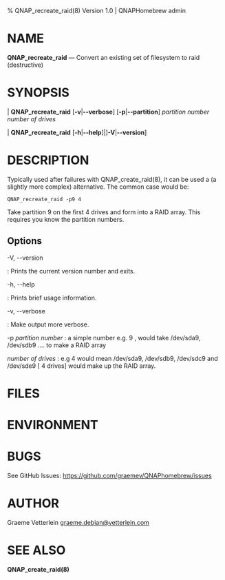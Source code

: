 % QNAP\_recreate\_raid(8) Version 1.0 | QNAPHomebrew admin

NAME
====

**QNAP\_recreate\_raid** — Convert an existing set of filesystem to raid (destructive)

SYNOPSIS
========

| **QNAP\_recreate\_raid** 
	\[**-v**|**--verbose**\] 
	\[**-p**|**--partition**\] _partition number_
	_number of drives_
	
| **QNAP\_recreate\_raid** \[**-h**|**--help**\]|\]**-V**|**--version**\]

DESCRIPTION
===========

Typically used after failures with QNAP\_create\_raid(8), it can be used a (a slightly more complex)
alternative. The common case would be:

	QNAP_recreate_raid -p9 4
	
Take partition 9 on the first 4 drives and form into a RAID array. This requires you know the
partition numbers.


Options
-------

-V, --version

:   Prints the current version number and exits.

-h, --help

:   Prints brief usage information.

-v, --verbose

:   Make output more verbose. 

-p _partition number_
: a simple number e.g. 9 , would take /dev/sda9, /dev/sdb9 .... to make a RAID array

_number of drives_
: e.g 4 would mean /dev/sda9, /dev/sdb9, /dev/sdc9 and /dev/sde9 [ 4 drives] would make up the RAID array.



FILES
=====


ENVIRONMENT
===========

BUGS
====

See GitHub Issues: https://github.com/graemev/QNAPhomebrew/issues

AUTHOR
======

Graeme Vetterlein <graeme.debian@vetterlein.com>

SEE ALSO
========

**QNAP_create_raid(8)**
